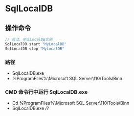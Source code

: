 # SqlLocalDB

## 操作命令

```C#
// 启动、停止LocalDB实例
SqlLocalDB start "MyLocalDB"
SqlLocalDB stop "MyLocalDB"
```

### 路径

- SqlLocalDB.exe
- %ProgramFiles%\Microsoft SQL Server\110\Tools\Binn

### CMD 命令行中运行 SqlLocalDB.exe

- Cd %ProgramFiles%\Microsoft SQL Server\110\Tools\Binn
- SqlLocalDB.exe /?
